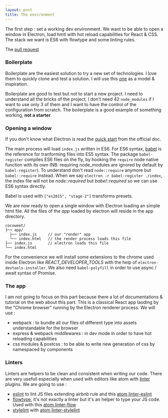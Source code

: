 ```yaml
---
layout: post
title: The environment
---
```


The first step : set a working dev environment. We want to be able to open a window in Electron,
load hmtl with hot reload capabilities for React & CSS. The stack we want is ES6 with flowtype and
some linting rules.

The [pull request](https://github.com/jnoleau/cocoweet/pull/1)

### Boilerplate

Boilerplate are the easiest solution to try a new set of technologies. I love them to quickly clone
and test a solution. I will use this [one](https://github.com/chentsulin/electron-react-boilerplate)
as a model & inspiration.

Boilerplate are good to test but not to start a new project. I need to understand all the bricks of
the project, I don't need 42 `node_modules` if I want to use only 3 of them and I want to have the control of
the configuration from scratch. The boilerplate is a good example of something working, **not a starter**.

### Opening a window

If you don't know what Electron is read the [quick start](http://electron.atom.io/docs/tutorial/quick-start/)
from the official doc.

The main process will load `index.js` written in ES6. For ES6 syntax, [babel](https://babeljs.io/) is
the reference for tranforming files into ES5 syntax. The package `babel-register` compiles ES6 files on
the fly, by hooking the `require` node native function with its own (NB: requiring node_modules are
ignored by default by `babel-register`). To understand don't read `node::require` anymore but
`babel::require` instead. When we say `electron -r babel-register ./index`, the index file will not be
*node::required* but *babel::required* so we can use ES6 syntax directly.

Babel is used with `["es2015", "stage-2"]` transforms presets.

We are now ready to open a single window with Electron loading an simple html file. All the files of
the *app* loaded by electron will reside in the app directory.
```
cocoweet/
├── app/
  ├── index.js     // our "render" app
  └── index.html   // the render process loads this file
├── index.js       // electron loads this file
└── index.html
```

For the convenience we will install some extensions to the chrome used inside Electron like *REACT_DEVELOPER_TOOLS*
with the help of `electron-devtools-installer`. We also need `babel-polyfill` in order to use async / await syntax of
Promise.

### The app

I am not going to focus on this part because there a lot of documentations & tutorial on the web about this part.
This is a classical React app laoding by the "Chrome browser" running by the Electron renderer process.
We will use :

* webpack : to bundle all our files of different type into assets understandable for the browser
* express & webpack middlewares : in dev mode in order to have hot reloading capabilities
* css modules & postcss : to be able to write new generation of css by namespaced by components

### Linters

Linters are helpers to be clean and consistent when writing our code. There are very usefull especially when used with editors like atom with [linter](https://atom.io/packages/linter) plugins. We are going to use :

* [eslint](http://eslint.org/) to lint JS files extending airbnb rule and this [atom linter-eslint](https://atom.io/packages/linter-eslint)
* [flowtype](https://flowtype.org/), it's not exactly a linter but it's an helper to type your JS code. Used with this [atom linter-flow](https://atom.io/packages/linter-flow)
* [stylelint](http://stylelint.io/) with [atom linter-stylelint](https://atom.io/packages/linter-stylelint)
